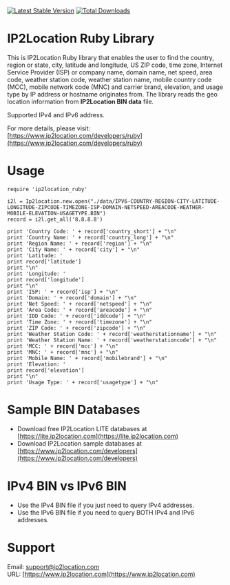 [![Latest Stable Version](https://img.shields.io/gem/v/ip2location_ruby.svg)](https://rubygems.org/gems/ip2location_ruby)
[![Total Downloads](https://img.shields.io/gem/dt/ip2location_ruby.svg)](https://rubygems.org/gems/ip2location_ruby)

# IP2Location Ruby Library
This is IP2Location Ruby library that enables the user to find the country, region or state, city, latitude and longitude, US ZIP code, time zone, Internet Service Provider (ISP) or company name, domain name, net speed, area code, weather station code, weather station name, mobile country code (MCC), mobile network code (MNC) and carrier brand, elevation, and usage type by IP address or hostname originates from.  The library reads the geo location information
from **IP2Location BIN data** file.

Supported IPv4 and IPv6 address.

For more details, please visit:
[https://www.ip2location.com/developers/ruby](https://www.ip2location.com/developers/ruby)

# Usage

```
require 'ip2location_ruby'

i2l = Ip2location.new.open("./data/IPV6-COUNTRY-REGION-CITY-LATITUDE-LONGITUDE-ZIPCODE-TIMEZONE-ISP-DOMAIN-NETSPEED-AREACODE-WEATHER-MOBILE-ELEVATION-USAGETYPE.BIN")
record = i2l.get_all('8.8.8.8')

print 'Country Code: ' + record['country_short'] + "\n"
print 'Country Name: ' + record['country_long'] + "\n"
print 'Region Name: ' + record['region'] + "\n"
print 'City Name: ' + record['city'] + "\n"
print 'Latitude: '
print record['latitude']
print "\n"
print 'Longitude: '
print record['longitude']
print "\n"
print 'ISP: ' + record['isp'] + "\n"
print 'Domain: ' + record['domain'] + "\n"
print 'Net Speed: ' + record['netspeed'] + "\n"
print 'Area Code: ' + record['areacode'] + "\n"
print 'IDD Code: ' + record['iddcode'] + "\n"
print 'Time Zone: ' + record['timezone'] + "\n"
print 'ZIP Code: ' + record['zipcode'] + "\n"
print 'Weather Station Code: ' + record['weatherstationname'] + "\n"
print 'Weather Station Name: ' + record['weatherstationcode'] + "\n"
print 'MCC: ' + record['mcc'] + "\n"
print 'MNC: ' + record['mnc'] + "\n"
print 'Mobile Name: ' + record['mobilebrand'] + "\n"
print 'Elevation: '
print record['elevation']
print "\n"
print 'Usage Type: ' + record['usagetype'] + "\n"
```

# Sample BIN Databases

* Download free IP2Location LITE databases at [https://lite.ip2location.com](https://lite.ip2location.com)  
* Download IP2Location sample databases at [https://www.ip2location.com/developers](https://www.ip2location.com/developers)

# IPv4 BIN vs IPv6 BIN

* Use the IPv4 BIN file if you just need to query IPv4 addresses.
* Use the IPv6 BIN file if you need to query BOTH IPv4 and IPv6 addresses.

# Support

Email: support@ip2location.com  
URL: [https://www.ip2location.com](https://www.ip2location.com)
